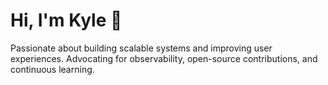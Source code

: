 # Hi, I'm Kyle 👋

Passionate about building scalable systems and improving user experiences. Advocating for observability, open-source contributions, and continuous learning.
